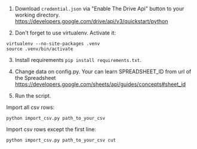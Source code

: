 1. Download `credential.json` via "Enable The Drive Api" button to your working directory.
https://developers.google.com/drive/api/v3/quickstart/python

2. Don't forget to use virtualenv. Activate it:
```
virtualenv --no-site-packages .venv
source .venv/bin/activate
```

3. Install requirements `pip install requirements.txt`.

4. Change data on config.py. Your can learn SPREADSHEET_ID from url of the Spreadsheet
https://developers.google.com/sheets/api/guides/concepts#sheet_id

5. Run the script.

Import all csv rows:
```
python import_csv.py path_to_your_csv
```
Import csv rows except the first line:
```
python import_csv.py path_to_your_csv cut
```
